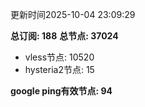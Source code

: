 更新时间2025-10-04 23:09:29

**总订阅: 188**
**总节点: 37024**
- vless节点: 10520
- hysteria2节点: 15

**google ping有效节点: 94**
